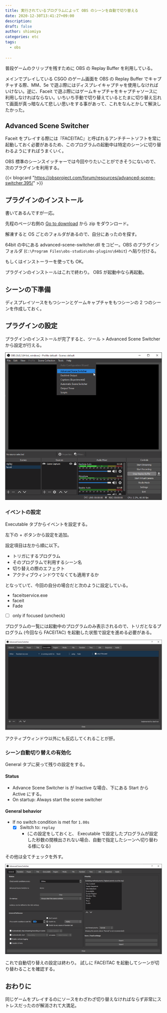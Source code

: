 ```yaml
---
title: 実行されているプログラムによって OBS のシーンを自動で切り替える
date: 2020-12-30T13:41:27+09:00
description:
draft: false
author: shiomiya
categories: etc
tags:
  - obs

---
```


普段ゲームのクリップを残すために OBS の Replay Buffer を利用している。

メインでプレイしている CSGO のゲーム画面を OBS の Replay Buffer でキャプチャする際、MM、5e で遊ぶ際にはディスプレイキャプチャを使用しなければいけない。逆に、Faceit で遊ぶ際にはゲームキャプチャをキャプチャソースに利用しなければならない。いちいち手動で切り替えているとたまに切り替え忘れて画面が真っ暗なんて悲しい思いをする事があって、これをなんとかして解決したかった。

## Advanced Scene Switcher

Faceit をプレイする際には『FACEITAC』と呼ばれるアンチチートソフトを常に起動しておく必要があるため、このプログラムの起動中は特定のシーンに切り替わるようにすればうまくいく。

OBS 標準のシーンスイッチャーでは今回やりたいことができそうにないので、次のプラグインを利用する。

{{< blogcard "https://obsproject.com/forum/resources/advanced-scene-switcher.395/" >}}

## プラグインのインストール

書いてあるんですが一応。

先程のページ右側の [Go to download](https://obsproject.com/forum/resources/advanced-scene-switcher.395/download) から zip をダウンロード。

解凍すると OS ごとのフォルダがあるので、自分にあったのを探す。

64bit の中にある advanced-scene-switcher.dll をコピー。OBS のプラグインフォルダ (`C:\Program Files\obs-studio\obs-plugins\64bit`) へ貼り付ける。

もしくはインストーラーを使っても OK。

プラグインのインストールはこれで終わり。 OBS が起動中なら再起動。

## シーンの下準備

ディスプレイソースをもつシーンとゲームキャプチャをもつシーンの 2 つのシーンを作成しておく。

## プラグインの設定

プラグインのインストールが完了すると、ツール > Advanced Scene Switcher から設定が行える。

![](2020-12-30_13-51_obs64.png)

### イベントの設定

Executable タブからイベントを設定する。

左下の + ボタンから設定を追加。

設定項目は左から順に以下。

- トリガにするプログラム
- そのプログラムで利用するシーン名
- 切り替えの際のエフェクト
- アクティブウィンドウでなくても適用するか

となっていて、今回の自分の場合だと次のように設定している。

- faceitservice.exe
- faceit
- Fade
- [ ] only if focused (uncheck)

プログラムの一覧には起動中のプログラムのみ表示されるので、トリガとなるプログラム (今回なら FACEITAC) を起動した状態で設定を進める必要がある。

![](ass1.png)

アクティブウィンドウ以外にも反応してくれることが肝。

### シーン自動切り替えの有効化

General タブに戻って残りの設定をする。

#### Status

- Advance Scene Switcher is が Inactive な場合、下にある Start から Active にする。
- On startup: Always start the scene switcher

#### General behavior

- If no switch condition is met for `1.00s`
  - [x] Switch to: `replay`
    - (この設定をしておくと、 Executable で設定したプログラムが設定した秒数の間検出されない場合、自動で指定したシーンへ切り替わる様になる)

その他は全てチェックを外す。

![](ass2.png)

これで自動切り替えの設定は終わり。 試しに FACEITAC を起動してシーンが切り替わることを確認する。

## おわりに

同じゲームをプレイするのにソースをわざわざ切り替えなければならず非常にストレスだったのが解消されて大満足。
